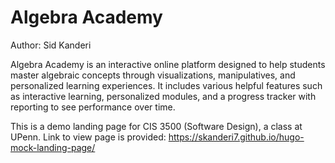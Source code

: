 # Algebra Academy

Author: Sid Kanderi

Algebra Academy is an interactive online platform designed to help students master algebraic concepts through visualizations, manipulatives, and personalized learning experiences.
It includes various helpful features such as interactive learning, personalized modules, and a progress tracker with reporting to see performance over time.

This is a demo landing page for CIS 3500 (Software Design), a class at UPenn. Link to view page is provided: https://skanderi7.github.io/hugo-mock-landing-page/
